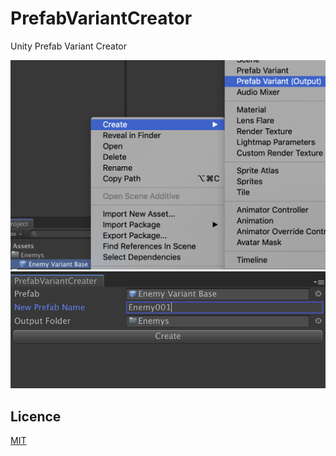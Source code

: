 # PrefabVariantCreator
Unity Prefab Variant Creator

![demo](demo01.png)
![demo](demo02.png)


## Licence

[MIT](LICENSE)
